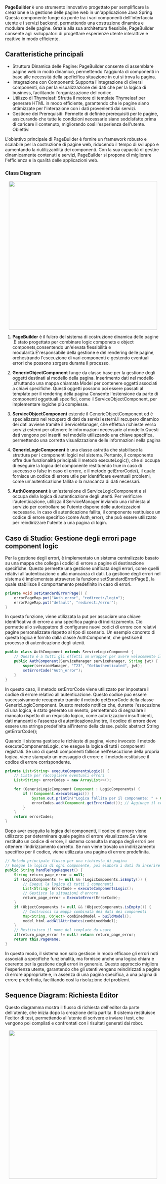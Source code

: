 **PageBuilder** è uno strumento innovativo progettato per semplificare la creazione e la gestione delle pagine web in un'applicazione Java Spring. Questa componente funge da ponte tra i vari componenti dell'interfaccia utente e i servizi backend, permettendo una costruzione dinamica e modulare delle pagine. Grazie alla sua architettura flessibile, PageBuilder consente agli sviluppatori di progettare esperienze utente interattive e reattive in modo efficiente.

## Caratteristiche principali


* Struttura Dinamica delle Pagine: PageBuilder consente di assemblare pagine web in modo dinamico, permettendo l'aggiunta di componenti in base alle necessità della speficifica situazione in cui si trova la pagina.
* Integrazione con Componenti: Supporta l'integrazione di diversi componenti, sia per la visualizzazione dei dati che per la logica di business, facilitando l'organizzazione del codice.
* Utilizzo di Thymeleaf: Sfrutta il motore di template Thymeleaf per generare HTML in modo efficiente, garantendo che le pagine siano ottimizzate per l'interazione con i dati provenienti dai servizi.
* Gestione dei Prerequisiti: Permette di definire prerequisiti per le pagine, assicurando che tutte le condizioni necessarie siano soddisfatte prima di caricare il contenuto, migliorando così l'esperienza dell'utente. Obiettivi

L'obiettivo principale di PageBuilder è fornire un framework robusto e scalabile per la costruzione di pagine web, riducendo il tempo di sviluppo e aumentando la riutilizzabilità dei componenti. Con la sua capacità di gestire dinamicamente contenuti e servizi, PageBuilder si propone di migliorare l'efficienza e la qualità delle applicazioni web.

### Class Diagram

<img src="_assets/media/diagrams/pageBuilder_cs.jpg" style="width: 50vw; display: block; margin-left: auto; margin-right: auto;">

1. **PageBuilder** è il fulcro del sistema di costruzione dinamica delle pagine .È stato progettato per combinare logic componets e object componets,consentendo un'elevata flessibilità e modularità.E'responsabile della gestione e del rendering delle pagine, orchestrando l'esecuzione di vari componenti e gestendo eventuali errori che possono sorgere durante il processo.

2. **GenericObjectComponent** funge da classe base per la gestione degli oggetti destinati al modello della pagina. Inserimento dati nel modello ,sfruttando una mappa chiamata Model per contenere oggetti associati a chiavi specifiche. Questi oggetti possono poi essere passati al template per il rendering della pagina Consente l'estensione da parte di componenti oggettuali specifici, come il ServiceObjectComponent, per implementare logiche più complesse.

3. **ServiceObjectComponent** estende il GenericObjectComponent ed è specializzato nel recupero di dati da servizi esterni.Il recupero dinamico dei dati avviene tramite il ServiceManager, che effettua richieste verso servizi esterni per ottenere le informazioni necessarie al modello.Questi dati vengono poi inseriti nel modello utilizzando una chiave specifica, permettendo una corretta visualizzazione delle informazioni nella pagina

4. **GenericLogicComponent** è una classe astratta che stabilisce la struttura per i componenti logici nel sistema. Pertanto, il componente offre due funzionalità principali: il metodo executeLogic(), che si occupa di eseguire la logica del componente restituendo true in caso di successo o false in caso di errore, e il metodo getErrorCode(), il quale fornisce un codice di errore utile per identificare eventuali problemi, come un'autenticazione fallita o la mancanza di dati necessari.

5. **AuthComponent** è un'estensione di ServiceLogicComponent e si occupa della logica di autenticazione degli utenti. Per verificare l'autenticazione, utilizza il ServiceManager inviando una richiesta al servizio per controllare se l'utente dispone delle autorizzazioni necessarie. In caso di autenticazione fallita, il componente restituisce un codice di errore specifico (come Auth_error), che può essere utilizzato per reindirizzare l'utente a una pagina di login.

## Caso di Studio: Gestione degli errori page component logic

Per la gestione degli errori, è implementato un sistema centralizzato basato su una mappa che collega i codici di errore a pagine di destinazione specifiche. Questo permette una gestione unificata degli errori, come quelli relativi all'autenticazione o alla mancanza di dati. La gestione degli errori nel sistema è implementata attraverso la funzione setStandardErrorPage(), la quale stabilisce il comportamento predefinito in caso di errori.

```java
private void setStandardErrorPage() {
    errorPageMap.put("Auth_error", "redirect:/login");
    errorPageMap.put("default", "redirect:/error");
}
```

In questa funzione, viene utilizzata la put per associare una chiave identificativa di errore a una specifica pagina di indirizzamento. Ciò permette allo sviluppatore di configurare nuovi codici di errore con relativi pagine personalizzate rispetto al tipo di scenario. Un esempio concreto di questa logica è fornito dalla classe AuthComponent, che gestisce il processo di autenticazione degli utenti.

```java
public class AuthComponent extends ServiceLogicComponent {
    // Questo è a tutti gli effetti un wrapper per avere velocemente il check dell'autenticazione.
    public AuthComponent(ServiceManager serviceManager, String jwt) {
        super(serviceManager, "T23", "GetAuthenticated", jwt);
        setErrorCode("Auth_error");
    }
}
```

In questo caso, il metodo setErrorCode viene utilizzato per impostare il codice di errore relativo all'autenticazione. Questo codice può essere successivamente recuperato tramite il metodo getErrorCode della classe GenericLogicComponent. Questo metodo notifica che, durante l'esecuzione di una logica, è stato generato un evento, permettendo di segnalare il mancato rispetto di un requisito logico, come autorizzazioni insufficienti, dati mancanti o l'assenza di autenticazione.Inoltre, il codice di errore deve essere una stringa predefinita all'interno della classe.  public abstract String getErrorCode();

Quando il sistema gestisce le richieste di pagina, viene invocato il metodo executeComponentsLogic, che esegue la logica di tutti i componenti registrati. Se uno di questi componenti fallisce nell'esecuzione della propria logica, viene stampato un messaggio di errore e il metodo restituisce il codice di errore corrispondente.

```java
private List<String> executeComponentsLogic() {
    // Lista per raccogliere eventuali errori
    List<String> errorCodes = new ArrayList<>(); 

    for (GenericLogicComponent Component : LogicComponents) {
        if (!Component.executeLogic()) {
            System.out.println("Logica fallita per il componente: " + Component.getClass().getSimpleName());
            errorCodes.add(Component.getErrorCode()); // Aggiunge il codice d'errore alla lista
        }
    }
    return errorCodes;
}
```

Dopo aver eseguito la logica dei componenti, il codice di errore viene utilizzato per determinare quale pagina di errore visualizzare.Se viene restituito un codice di errore, il sistema consulta la mappa degli errori per ottenere l'indirizzamento corretto. Se non viene trovato un indirizzamento specifico per il codice, viene utilizzata una pagina di errore predefinita.

```java
// Metodo principale flusso per una richiesta di pagina
// Esegue la logica di ogni componente, poi elabora i dati da inserire nel template
public String handlePageRequest() {
    String return_page_error = null;
    if (LogicComponents != null && !LogicComponents.isEmpty()) {
        // Esegui la logica di tutti i componenti
        List<String> ErrorCode = executeComponentsLogic();
        // Gestisco le situazioni d'errore
        return_page_error = ExecuteError(ErrorCode);
    }
    if (ObjectComponents != null && !ObjectComponents.isEmpty()) {
        // Costruisci la mappa combinata dei dati dei componenti
        Map<String, Object> combinedModel = buildModel();
        model_html.addAllAttributes(combinedModel);
    }
    // Restituisco il nome del template da usare
    if(return_page_error != null) return return_page_error;
    return this.PageName;
}
```

In questo modo, il sistema non solo gestisce in modo efficace gli errori noti associati a specifiche funzionalità, ma fornisce anche una logica chiara e coerente per la gestione degli errori in generale. Questo approccio migliora l'esperienza utente, garantendo che gli utenti vengano reindirizzati a pagine di errore appropriate e, in assenza di una pagina specifica, a una pagina di errore predefinita, facilitando così la risoluzione dei problemi.

## Sequence Diagram: Richiesta Editor

Questo diagramma mostra il flusso di richiesta dell'editor da parte dell'utente, che inizia dopo la creazione della partita. Il sistema restituisce l'editor di test, permettendo all'utente di scrivere e inviare i test, che vengono poi compilati e confrontati con i risultati generati dai robot.

<img src="_assets/media/diagrams/editorRequest_sd.jpg" style="width: 50vw; display: block; margin-left: auto; margin-right: auto;">